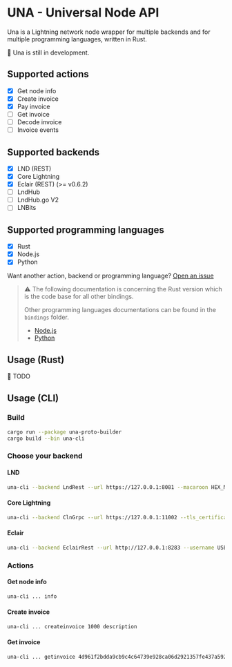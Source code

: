 # UNA - Universal Node API

Una is a Lightning network node wrapper for multiple backends and for multiple programming languages, written in Rust.

🚧 Una is still in development.

## Supported actions
 - [x] Get node info
 - [x] Create invoice
 - [x] Pay invoice
 - [ ] Get invoice
 - [ ] Decode invoice
 - [ ] Invoice events

## Supported backends
 - [x] LND (REST)
 - [x] Core Lightning
 - [x] Eclair (REST) (>= v0.6.2)
 - [ ] LndHub
 - [ ] LndHub.go V2
 - [ ] LNBits

## Supported programming languages
 - [x] Rust
 - [x] Node.js
 - [x] Python

Want another action, backend or programming language? [Open an issue](https://github.com/blc-org/una/issues/new)

> ⚠️ The following documentation is concerning the Rust version which is the code base for all other bindings.
> 
> Other programming languages documentations can be found in the `bindings` folder.
> - [Node.js](./bindings/una-js/README.md)
> - [Python](./bindings/una-python/README.md)

## Usage (Rust)

🚧 TODO

## Usage (CLI)

### Build
```sh
cargo run --package una-proto-builder
cargo build --bin una-cli
```

### Choose your backend
#### LND

```sh
una-cli --backend LndRest --url https://127.0.0.1:8081 --macaroon HEX_MACAROON --tls_certificate HEX_CERTIFICATE
```

#### Core Lightning

```sh
una-cli --backend ClnGrpc --url https://127.0.0.1:11002 --tls_certificate HEX_TSL_CERTIFICATE --tls_client_key HEX_CLIENT_KEY --tls_client_certificate HEX_TLS_CLIENT_CERTIFICATE
```

#### Eclair

```sh
una-cli --backend EclairRest --url http://127.0.0.1:8283 --username USERNAME  --password PASSWORD
```

### Actions
#### Get node info
```sh
una-cli ... info
```

#### Create invoice
```sh
una-cli ... createinvoice 1000 description
```

#### Get invoice
```sh
una-cli ... getinvoice 4d961f2bdda9cb9c4c64739e928ca06d2921357fe437a59214809828bba0dde2
```